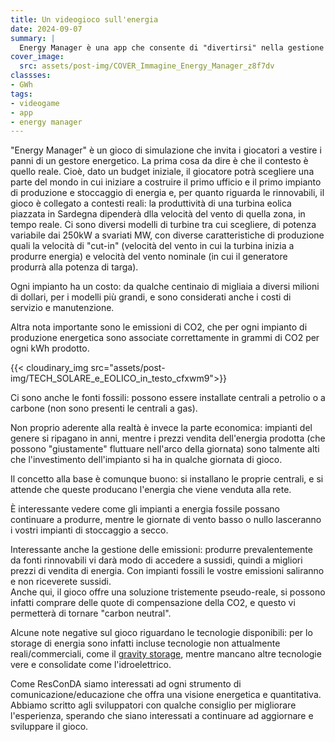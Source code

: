 ```yaml
---
title: Un videogioco sull'energia
date: 2024-09-07
summary: |
  Energy Manager è una app che consente di "divertirsi" nella gestione di sistemi di produzione energetica. Ci sono spunti interessanti e diverse inesattezze, ma fornisce un'esperienza positiva e anche educativa (a differenza di tante altre app).
cover_image:
  src: assets/post-img/COVER_Immagine_Energy_Manager_z8f7dv
classses:
- GWh
tags:
- videogame
- app
- energy manager
---
```


\"Energy Manager\" è un gioco di simulazione che invita i giocatori a vestire i panni di un gestore energetico. La prima cosa da dire è che il contesto è quello reale. Cioè, dato un budget iniziale, il giocatore potrà scegliere una parte del mondo in cui iniziare a costruire il primo ufficio e il primo impianto di produzione e stoccaggio di energia e, per quanto riguarda le rinnovabili, il gioco è collegato a contesti reali: la produttività di una turbina eolica piazzata in Sardegna dipenderà dlla velocità del vento di quella zona, in tempo reale. Ci sono diversi modelli di turbine tra cui scegliere, di potenza variabile dai 250kW a svariati MW, con diverse caratteristiche di produzione quali la velocità di "cut-in" (velocità del vento in cui la turbina inizia a produrre energia) e velocità del vento nominale (in cui il generatore produrrà alla potenza di targa).

Ogni impianto ha un costo: da qualche centinaio di migliaia a diversi milioni di dollari, per i modelli più grandi, e sono considerati anche i costi di servizio e manutenzione.

Altra nota importante sono le emissioni di CO2, che per ogni impianto di produzione energetica sono associate correttamente in grammi di CO2 per ogni kWh prodotto.

{{< cloudinary_img src="assets/post-img/TECH_SOLARE_e_EOLICO_in_testo_cfxwm9">}}

Ci sono anche le fonti fossili: possono essere installate centrali a petrolio o a carbone (non sono presenti le centrali a gas).

Non proprio aderente alla realtà è invece la parte economica: impianti del genere si ripagano in anni, mentre i prezzi vendita dell'energia prodotta (che possono "giustamente" fluttuare nell'arco della giornata) sono talmente alti che l'investimento dell'impianto si ha in qualche giornata di gioco.

Il concetto alla base è comunque buono: si installano le proprie centrali, e si attende che queste producano l'energia che viene venduta alla rete.

È interessante vedere come gli impianti a energia fossile possano continuare a produrre, mentre le giornate di vento basso o nullo lasceranno i vostri impianti di stoccaggio a secco.

Interessante anche la gestione delle emissioni: produrre prevalentemente da fonti rinnovabili vi darà modo di accedere a sussidi, quindi a migliori prezzi di vendita di energia. Con impianti fossili le vostre emissioni saliranno e non riceverete sussidi.  
Anche qui, il gioco offre una soluzione tristemente pseudo-reale, si possono infatti comprare delle quote di compensazione della CO2, e questo vi permetterà di tornare "carbon neutral".

Alcune note negative sul gioco riguardano le tecnologie disponibili: per lo storage di energia sono infatti incluse tecnologie non attualmente reali/commerciali, come il [gravity storage](https://en.wikipedia.org/wiki/Gravity_battery), mentre mancano altre tecnologie vere e consolidate come l'idroelettrico.

Come ResConDA siamo interessati ad ogni strumento di comunicazione/educazione che offra una visione energetica e quantitativa. Abbiamo scritto agli sviluppatori con qualche consiglio per migliorare l'esperienza, sperando che siano interessati a continuare ad aggiornare e sviluppare il gioco.

<!--
  created 2024-09-07 21:43:01.303329 +0200 CEST m=+0.068278085
-->